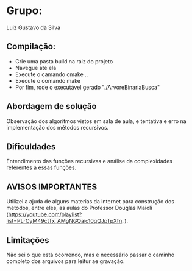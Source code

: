 # Grupo:

Luiz Gustavo da Silva

## Compilação:

- Crie uma pasta build na raiz do projeto
- Navegue até ela
- Execute o camando cmake ..
- Execute o comando make
- Por fim, rode o executável gerado "./ArvoreBinariaBusca"

## Abordagem de solução

Observação dos algoritmos vistos em sala de aula, e tentativa e erro na implementação dos métodos recursivos.

## Dificuldades 

Entendimento das funções recursivas e análise da complexidades referentes a essas funções.

## AVISOS IMPORTANTES

Utilizei a ajuda de alguns materias da internet para construção dos métodos, entre eles, as aulas do Professor Douglas Maioli (https://youtube.com/playlist?list=PLrOyM49ctTx_AMgNGQaic10qQJpTpXfn_).

## Limitações 

Não sei o que está ocorrendo, mas é necessário passar o caminho completo dos arquivos para leitur ae gravação.